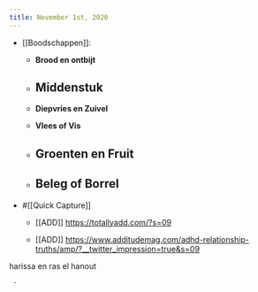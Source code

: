 ```yaml
---
title: November 1st, 2020
---
```


- [[Boodschappen]]:
	 - **Brood en ontbijt**

	 - **Middenstuk**
		 - 

	 - **Diepvries en Zuivel**

	 - **Vlees of Vis**

	 - **Groenten en Fruit**
		 - 

	 - **Beleg of Borrel**
		 - 

- #[[Quick Capture]]
	 - [[ADD]] https://totallyadd.com/?s=09



	 - [[ADD]] https://www.additudemag.com/adhd-relationship-truths/amp/?__twitter_impression=true&s=09

harissa en ras el hanout

	 - 
